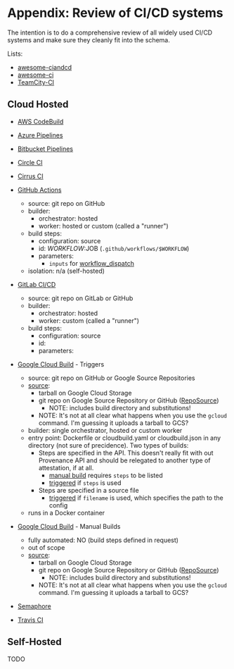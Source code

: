 # Appendix: Review of CI/CD systems

The intention is to do a comprehensive review of all widely used CI/CD systems
and make sure they cleanly fit into the schema.

Lists:

-   [awesome-ciandcd](https://github.com/cicdops/awesome-ciandcd)
-   [awesome-ci](https://github.com/ligurio/awesome-ci)
-   [TeamCity-CI](https://github.com/HariSekhon/TeamCity-CI#ci-systems)

## Cloud Hosted

-   [AWS CodeBuild](https://docs.aws.amazon.com/codebuild/index.html)

-   [Azure Pipelines](https://docs.microsoft.com/en-us/azure/devops/pipelines/)

-   [Bitbucket Pipelines](https://support.atlassian.com/bitbucket-cloud/docs/build-test-and-deploy-with-pipelines/)

-   [Circle CI](https://circleci.com/docs/)

-   [Cirrus CI](https://cirrus-ci.org/guide/quick-start/)

-   [GitHub Actions](https://docs.github.com/en/actions)

    -   source: git repo on GitHub
    -   builder:
        -   orchestrator: hosted
        -   worker: hosted or custom (called a "runner")
    -   build steps:
        -   configuration: source
        -   id: $WORKFLOW:$JOB (`.github/workflows/$WORKFLOW`)
        -   parameters:
            -   `inputs` for
                [workflow_dispatch](https://docs.github.com/en/actions/managing-workflow-runs/manually-running-a-workflow)
    -   isolation: n/a (self-hosted)

-   [GitLab CI/CD](https://docs.gitlab.com/ee/ci/)

    -   source: git repo on GitLab or GitHub
    -   builder:
        -   orchestrator: hosted
        -   worker: custom (called a "runner")
    -   build steps:
        -   configuration: source
        -   id:
        -   parameters:

-   [Google Cloud Build](https://cloud.google.com/cloud-build/docs) - Triggers

    -   source: git repo on GitHub or Google Source Repositories
    -   [source](https://cloud.google.com/cloud-build/docs/api/reference/rest/v1/projects.builds#source):
        -   tarball on Google Cloud Storage
        -   git repo on Google Source Repository or GitHub
            ([RepoSource](https://cloud.google.com/cloud-build/docs/api/reference/rest/v1/RepoSource))
            -   NOTE: includes build directory and substitutions!
        -   NOTE: It's not at all clear what happens when you use the `gcloud`
            command. I'm guessing it uploads a tarball to GCS?
    -   builder: single orchestrator, hosted or custom worker
    -   entry point: Dockerfile or cloudbuild.yaml or cloudbuild.json in any
        directory (not sure of precidence). Two types of builds:
        -   Steps are specified in the API. This doesn't really fit with out
            Provenance API and should be relegated to another type of
            attestation, if at all.
            -   [manual build](https://cloud.google.com/cloud-build/docs/api/reference/rest/v1/projects.builds/create)
                requires `steps` to be listed
            -   [triggered](https://cloud.google.com/cloud-build/docs/api/reference/rest/v1/projects.triggers/create)
                if `steps` is used
        -   Steps are specified in a source file
            -   [triggered](https://cloud.google.com/cloud-build/docs/api/reference/rest/v1/projects.triggers/create)
                if `filename` is used, which specifies the path to the config
    -   runs in a Docker container

-   [Google Cloud Build](https://cloud.google.com/cloud-build/docs) - Manual
    Builds

    -   fully automated: NO (build steps defined in request)
    -   out of scope
    -   [source](https://cloud.google.com/cloud-build/docs/api/reference/rest/v1/projects.builds#source):
        -   tarball on Google Cloud Storage
        -   git repo on Google Source Repository or GitHub
            ([RepoSource](https://cloud.google.com/cloud-build/docs/api/reference/rest/v1/RepoSource))
            -   NOTE: includes build directory and substitutions!
        -   NOTE: It's not at all clear what happens when you use the `gcloud`
            command. I'm guessing it uploads a tarball to GCS?

-   [Semaphore](https://docs.semaphoreci.com)

-   [Travis CI](https://docs.travis-ci.com)

## Self-Hosted

TODO
